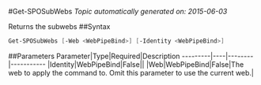 #Get-SPOSubWebs
*Topic automatically generated on: 2015-06-03*

Returns the subwebs
##Syntax
```powershell
Get-SPOSubWebs [-Web <WebPipeBind>] [-Identity <WebPipeBind>]
```


##Parameters
Parameter|Type|Required|Description
---------|----|--------|-----------
|Identity|WebPipeBind|False||
|Web|WebPipeBind|False|The web to apply the command to. Omit this parameter to use the current web.|
<!-- Ref: 368B66D1CDF3E84B6CB645081C8725AA -->